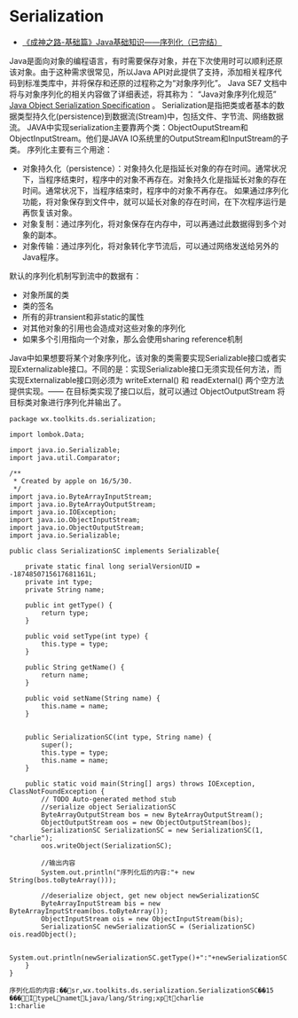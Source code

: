 # Serialization
- [《成神之路-基础篇》Java基础知识——序列化（已完结）](http://www.hollischuang.com/archives/1158)

Java是面向对象的编程语言，有时需要保存对象，并在下次使用时可以顺利还原该对象。由于这种需求很常见，所以Java API对此提供了支持，添加相关程序代码到标准类库中，并将保存和还原的过程称之为“对象序列化”。 Java SE7 文档中将与对象序列化的相关内容做了详细表述，将其称为： “Java对象序列化规范”  [Java Object Serialization Specification](http://docs.oracle.com/javase/7/docs/platform/serialization/spec/serialTOC.html) 。
Serialization是指把类或者基本的数据类型持久化(persistence)到数据流(Stream)中，包括文件、字节流、网络数据流。 JAVA中实现serialization主要靠两个类：ObjectOuputStream和ObjectInputStream。他们是JAVA IO系统里的OutputStream和InputStream的子类。
序列化主要有三个用途： 
- 对象持久化（persistence）：对象持久化是指延长对象的存在时间。通常状况下，当程序结束时，程序中的对象不再存在。对象持久化是指延长对象的存在时间。通常状况下，当程序结束时，程序中的对象不再存在。 如果通过序列化功能，将对象保存到文件中，就可以延长对象的存在时间，在下次程序运行是再恢复该对象。 
- 对象复制：通过序列化，将对象保存在内存中，可以再通过此数据得到多个对象的副本。 
- 对象传输：通过序列化，将对象转化字节流后，可以通过网络发送给另外的Java程序。 

默认的序列化机制写到流中的数据有： 
- 对象所属的类 
- 类的签名 
- 所有的非transient和非static的属性 
- 对其他对象的引用也会造成对这些对象的序列化 
- 如果多个引用指向一个对象，那么会使用sharing reference机制

Java中如果想要将某个对象序列化，该对象的类需要实现Serializable接口或者实现Externalizable接口。不同的是：实现Serializable接口无须实现任何方法，而实现Externalizable接口则必须为 writeExternal() 和 readExternal() 两个空方法提供实现。—— 在目标类实现了接口以后，就可以通过 ObjectOutputStream 将目标类对象进行序列化并输出了。

```
package wx.toolkits.ds.serialization;

import lombok.Data;

import java.io.Serializable;
import java.util.Comparator;

/**
 * Created by apple on 16/5/30.
 */
import java.io.ByteArrayInputStream;
import java.io.ByteArrayOutputStream;
import java.io.IOException;
import java.io.ObjectInputStream;
import java.io.ObjectOutputStream;
import java.io.Serializable;

public class SerializationSC implements Serializable{

    private static final long serialVersionUID = -1874850715617681161L;
    private int type;
    private String name;

    public int getType() {
        return type;
    }

    public void setType(int type) {
        this.type = type;
    }

    public String getName() {
        return name;
    }

    public void setName(String name) {
        this.name = name;
    }


    public SerializationSC(int type, String name) {
        super();
        this.type = type;
        this.name = name;
    }

    public static void main(String[] args) throws IOException, ClassNotFoundException {
        // TODO Auto-generated method stub
        //serialize object SerializationSC
        ByteArrayOutputStream bos = new ByteArrayOutputStream();
        ObjectOutputStream oos = new ObjectOutputStream(bos);
        SerializationSC SerializationSC = new SerializationSC(1, "charlie");
        oos.writeObject(SerializationSC);

        //输出内容
        System.out.println("序列化后的内容:"+ new String(bos.toByteArray()));

        //deserialize object, get new object newSerializationSC
        ByteArrayInputStream bis = new ByteArrayInputStream(bos.toByteArray());
        ObjectInputStream ois = new ObjectInputStream(bis);
        SerializationSC newSerializationSC = (SerializationSC) ois.readObject();

        System.out.println(newSerializationSC.getType()+":"+newSerializationSC.getName());
    }
}

```
```
序列化后的内容:��sr,wx.toolkits.ds.serialization.SerializationSC��15 ���ItypeLnametLjava/lang/String;xptcharlie
1:charlie


```
